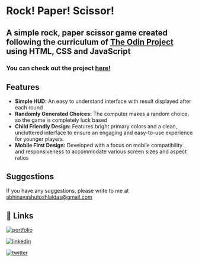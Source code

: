# Rock! Paper! Scissor!

## A simple rock, paper scissor game created following the curriculum of [The Odin Project](https://www.theodinproject.com/) using HTML, CSS and JavaScript

### You can check out the project [here!](https://laldasji.github.io/rock-paper-scissor/)

## Features
- **Simple HUD:** An easy to understand interface with result displayed after each round
- **Randomly Generated Choices:** The computer makes a random choice, so the game is completely luck based
- **Child Friendly Design:** Features bright primary colors and a clean, uncluttered interface to ensure an engaging and easy-to-use experience for younger players.
- **Mobile First Design:** Developed with a focus on mobile compatibility and responsiveness to accommodate various screen sizes and aspect ratios

## Suggestions
If you have any suggestions, please write to me at abhinavashutoshlaldas@gmail.com

## 🔗 Links
[![portfolio](https://img.shields.io/badge/my_portfolio-000?style=for-the-badge&logo=ko-fi&logoColor=white)](https://laldasji.github.io/dashboard/)

[![linkedin](https://img.shields.io/badge/linkedin-0A66C2?style=for-the-badge&logo=linkedin&logoColor=white)](https://www.linkedin.com/in/abhinavashutoshlaldas/)

[![twitter](https://img.shields.io/badge/twitter-1DA1F2?style=for-the-badge&logo=twitter&logoColor=white)](https://x.com/lal_das_ji)
